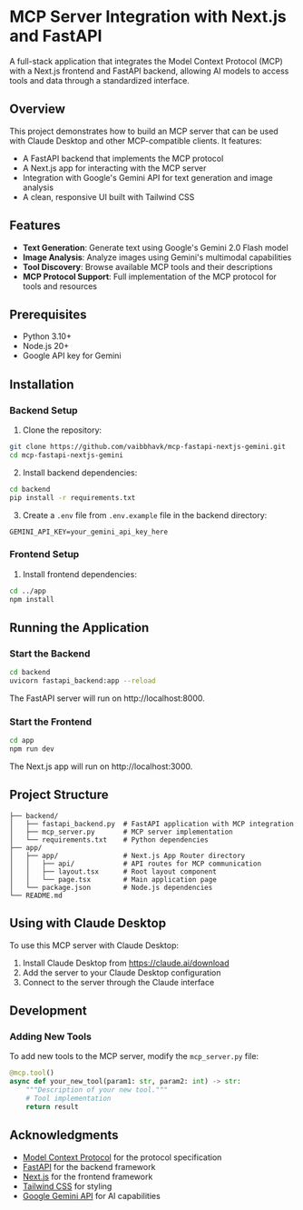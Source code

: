 # MCP Server Integration with Next.js and FastAPI

A full-stack application that integrates the Model Context Protocol (MCP) with a Next.js frontend and FastAPI backend, allowing AI models to access tools and data through a standardized interface.

## Overview

This project demonstrates how to build an MCP server that can be used with Claude Desktop and other MCP-compatible clients. It features:

- A FastAPI backend that implements the MCP protocol
- A Next.js app for interacting with the MCP server
- Integration with Google's Gemini API for text generation and image analysis
- A clean, responsive UI built with Tailwind CSS

## Features

- **Text Generation**: Generate text using Google's Gemini 2.0 Flash model
- **Image Analysis**: Analyze images using Gemini's multimodal capabilities
- **Tool Discovery**: Browse available MCP tools and their descriptions
- **MCP Protocol Support**: Full implementation of the MCP protocol for tools and resources

## Prerequisites

- Python 3.10+
- Node.js 20+
- Google API key for Gemini

## Installation

### Backend Setup

1. Clone the repository:

```bash
git clone https://github.com/vaibbhavk/mcp-fastapi-nextjs-gemini.git
cd mcp-fastapi-nextjs-gemini
```

2. Install backend dependencies:

```bash
cd backend
pip install -r requirements.txt
```

3. Create a `.env` file from `.env.example` file in the backend directory:

```
GEMINI_API_KEY=your_gemini_api_key_here
```

### Frontend Setup

1. Install frontend dependencies:

```bash
cd ../app
npm install
```

## Running the Application

### Start the Backend

```bash
cd backend
uvicorn fastapi_backend:app --reload
```

The FastAPI server will run on http://localhost:8000.

### Start the Frontend

```bash
cd app
npm run dev
```

The Next.js app will run on http://localhost:3000.

## Project Structure

```
├── backend/
│   ├── fastapi_backend.py  # FastAPI application with MCP integration
│   ├── mcp_server.py       # MCP server implementation
│   └── requirements.txt    # Python dependencies
├── app/
│   ├── app/                # Next.js App Router directory
│   │   ├── api/            # API routes for MCP communication
│   │   ├── layout.tsx      # Root layout component
│   │   └── page.tsx        # Main application page
│   └── package.json        # Node.js dependencies
└── README.md
```

## Using with Claude Desktop

To use this MCP server with Claude Desktop:

1. Install Claude Desktop from https://claude.ai/download
2. Add the server to your Claude Desktop configuration
3. Connect to the server through the Claude interface

## Development

### Adding New Tools

To add new tools to the MCP server, modify the `mcp_server.py` file:

```python
@mcp.tool()
async def your_new_tool(param1: str, param2: int) -> str:
    """Description of your new tool."""
    # Tool implementation
    return result
```

## Acknowledgments

- [Model Context Protocol](https://modelcontextprotocol.io) for the protocol specification
- [FastAPI](https://fastapi.tiangolo.com/) for the backend framework
- [Next.js](https://nextjs.org/) for the frontend framework
- [Tailwind CSS](https://tailwindcss.com/) for styling
- [Google Gemini API](https://ai.google.dev/) for AI capabilities
